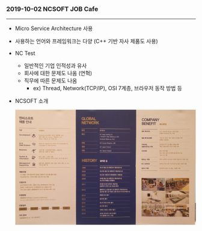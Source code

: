 ### 2019-10-02 NCSOFT JOB Cafe

---

- Micro Service Architecture 사용
- 사용하는 언어와 프레임워크는 다양 (C++ 기반 자사 제품도 사용)
- NC Test
  - 일반적인 기업 인적성과 유사
  - 회사에 대한 문제도 나옴 (연혁)
  - 직무에 따른 문제도 나옴
    - ex) Thread, Network(TCP/IP), OSI 7계층, 브라우저 동작 방법 등

- NCSOFT 소개

  <img src="https://github.com/GimunLee/tech-interview-for-developer/blob/master/resources/ncsoft.jpg?raw=true">
